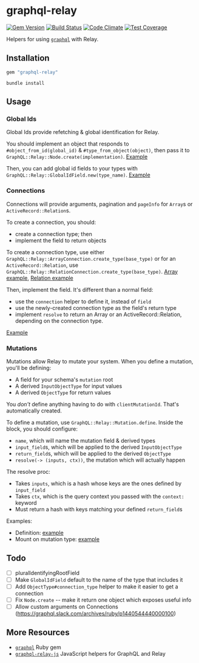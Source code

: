 # graphql-relay

[![Gem Version](https://badge.fury.io/rb/graphql-relay.svg)](http://badge.fury.io/rb/graphql-relay)
[![Build Status](https://travis-ci.org/rmosolgo/graphql-relay-ruby.svg?branch=master)](https://travis-ci.org/rmosolgo/graphql-relay-ruby)
[![Code Climate](https://codeclimate.com/github/rmosolgo/graphql-relay-ruby/badges/gpa.svg)](https://codeclimate.com/github/rmosolgo/graphql-relay-ruby)
[![Test Coverage](https://codeclimate.com/github/rmosolgo/graphql-relay-ruby/badges/coverage.svg)](https://codeclimate.com/github/rmosolgo/graphql-relay-ruby/coverage)

Helpers for using [`graphql`](https://github.com/rmosolgo/graphql-ruby) with Relay.

## Installation

```ruby
gem "graphql-relay"
```

```
bundle install
```

## Usage

### Global Ids

Global Ids provide refetching & global identification for Relay.

You should implement an object that responds to `#object_from_id(global_id)` & `#type_from_object(object)`, then pass it to `GraphQL::Relay::Node.create(implementation)`. [Example](https://github.com/rmosolgo/graphql-relay-ruby/blob/120b750cf86f1eb5c9997b588f022b2ef3a0012c/spec/support/star_wars_schema.rb#L4-L15)

Then, you can add global id fields to your types with `GraphQL::Relay::GlobalIdField.new(type_name)`. [Example](https://github.com/rmosolgo/graphql-relay-ruby/blob/120b750cf86f1eb5c9997b588f022b2ef3a0012c/spec/support/star_wars_schema.rb#L22)

### Connections

Connections will provide arguments, pagination and `pageInfo` for `Array`s or `ActiveRecord::Relation`s.

To create a connection, you should:
  - create a connection type; then
  - implement the field to return objects

To create a connection type, use either `GraphQL::Relay::ArrayConnection.create_type(base_type)` or for an `ActiveRecord::Relation`, use `GraphQL::Relay::RelationConnection.create_type(base_type)`. [Array example](https://github.com/rmosolgo/graphql-relay-ruby/tree/master/spec/support/star_wars_schema.rb#L27), [Relation example](https://github.com/rmosolgo/graphql-relay-ruby/tree/master/spec/support/star_wars_schema.rb#L39)

Then, implement the field. It's different than a normal field:
  - use the `connection` helper to define it, instead of `field`
  - use the newly-created connection type as the field's return type
  - implement `resolve` to return an Array or an ActiveRecord::Relation, depending on the connection type.

[Example](https://github.com/rmosolgo/graphql-relay-ruby/blob/120b750cf86f1eb5c9997b588f022b2ef3a0012c/spec/support/star_wars_schema.rb#L48-L61)

### Mutations

Mutations allow Relay to mutate your system. When you define a mutation, you'll be defining:
  - A field for your schema's `mutation` root
  - A derived `InputObjectType` for input values
  - A derived `ObjectType` for return values

You _don't_ define anything having to do with `clientMutationId`. That's automatically created.

To define a mutation, use `GraphQL::Relay::Mutation.define`. Inside the block, you should configure:
  - `name`, which will name the mutation field & derived types
  - `input_field`s, which will be applied to the derived `InputObjectType`
  - `return_field`s, which will be applied to the derived `ObjectType`
  - `resolve(-> (inputs, ctx))`, the mutation which will actually happen

The resolve proc:
  - Takes `inputs`, which is a hash whose keys are the ones defined by `input_field`
  - Takes `ctx`, which is the query context you passed with the `context:` keyword
  - Must return a hash with keys matching your defined `return_field`s

Examples:
  - Definition: [example](https://github.com/rmosolgo/graphql-relay-ruby/blob/120b750cf86f1eb5c9997b588f022b2ef3a0012c/spec/support/star_wars_schema.rb#L74-L93)
  - Mount on mutation type: [example](https://github.com/rmosolgo/graphql-relay-ruby/blob/120b750cf86f1eb5c9997b588f022b2ef3a0012c/spec/support/star_wars_schema.rb#L111)

## Todo

- [ ] pluralIdentifyingRootField
- [ ] Make `GlobalIdField` default to the name of the type that includes it
- [ ] Add `ObjectType#connection_type` helper to make it easier to get a connection
- [ ] Fix `Node.create` -- make it return one object which exposes useful info
- [ ] Allow custom arguments on Connections (https://graphql.slack.com/archives/ruby/p1440544440000100)

## More Resources

- [`graphql`](https://github.com/rmosolgo/graphql-ruby) Ruby gem
- [`graphql-relay-js`](https://github.com/graphql/graphql-relay-js) JavaScript helpers for GraphQL and Relay
